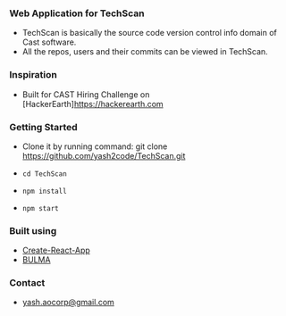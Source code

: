 ### Web Application for TechScan

- TechScan is basically the source code version control info domain of Cast software.
- All the repos, users and their commits can be viewed in TechScan.

### Inspiration

- Built for CAST Hiring Challenge on [HackerEarth]https://hackerearth.com 

### Getting Started

- Clone it by running command:
	git clone https://github.com/yash2code/TechScan.git

- ``` cd TechScan ``` 

- ``` npm install ```

- ``` npm start ```

### Built using

- [Create-React-App](https://github.com/facebookincubator/create-react-app)
- [BULMA](http://bulma.io/)

### Contact
- yash.aocorp@gmail.com